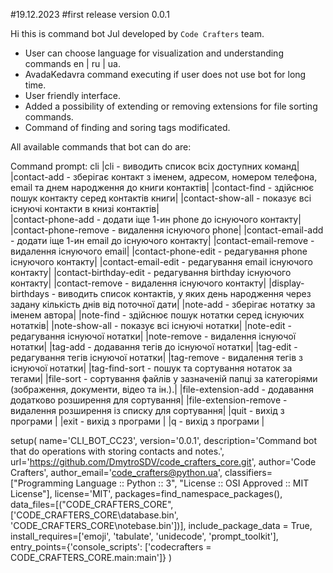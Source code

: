 #19.12.2023
#first release version 0.0.1

Hi this is command bot Jul developed by `Code Crafters` team. 
- User can choose language for visualization and understanding commands en | ru | ua.
- AvadaKedavra command executing if user does not use bot for long time.
- User friendly interface.
- Added a possibility of extending or removing extensions for file sorting commands.
- Command of finding and soring tags modificated.

All available commands that bot can do are:

Command prompt: cli
|cli        - виводить список всіх доступних команд|
|contact-add - зберігає контакт з іменем, адресом, номером телефона, email та днем народження до книги контактів|
|contact-find - здійснює пошук контакту серед контактів книги|
|contact-show-all - показує всі існуючі контакти в книзі контактів|       
|contact-phone-add - додати іще 1-ин phone до існуючого контакту|
|contact-phone-remove - видалення існуючого phone|
|contact-email-add - додати іще 1-ин email до існуючого контакту|
|contact-email-remove - видалення існуючого email|
|contact-phone-edit - редагування phone існуючого контакту|
|contact-email-edit - редагування email існуючого контакту|
|contact-birthday-edit - редагування birthday існуючого контакту|
|contact-remove - видалення існуючого контакту|
|display-birthdays - виводить список контактів, у яких день народження через задану кількість днів від поточної дати|
|note-add   - зберігає нотатку за іменем автора|
|note-find  - здійснює пошук нотатки серед існуючих нотатків|
|note-show-all - показує всі існуючі нотатки|
|note-edit  - редагування існуючої нотатки|
|note-remove - видалення існуючої нотатки|
|tag-add    - додавання тегів до існуючої нотатки|
|tag-edit   - редагування тегів існуючої нотатки|
|tag-remove - видалення тегів з існуючої нотатки|
|tag-find-sort - пошук та сортування нотаток за тегами|
|file-sort  - сортування файлів у зазначеній папці за категоріями (зображення, документи, відео та ін.).|
|file-extension-add - додавання додатково розширення для сортування|
|file-extension-remove - видалення розширення із списку для сортування|
|quit       - вихід з програми    |
|exit       - вихід з програми    |
|q          - вихід з програми    |

setup(
    name='CLI_BOT_CC23',
    version='0.0.1',
    description='Command bot that do operations with storing contacts and notes.',
    url='https://github.com/DmytroSDV/code_crafters_core.git',
    author='Code Crafters',
    author_email='code_crafters@python.ua',
    classifiers=["Programming Language :: Python :: 3",
                 "License :: OSI Approved :: MIT License"],
    license='MIT',
    packages=find_namespace_packages(),
    data_files=[("CODE_CRAFTERS_CORE", ['CODE_CRAFTERS_CORE\database.bin', 'CODE_CRAFTERS_CORE\notebase.bin'])],
    include_package_data = True,
    install_requires=['emoji', 'tabulate', 'unidecode', 'prompt_toolkit'],
    entry_points={'console_scripts': ['codecrafters = CODE_CRAFTERS_CORE.main:main']}
)